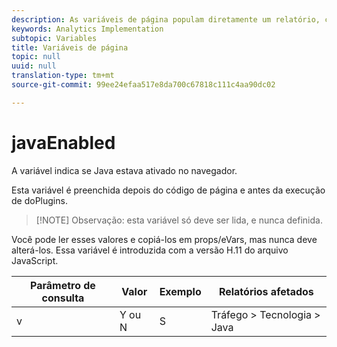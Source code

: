 ```yaml
---
description: As variáveis de página populam diretamente um relatório, como pageName, Propriedades de lista, Variáveis de lista, entre outros.
keywords: Analytics Implementation
subtopic: Variables
title: Variáveis de página
topic: null
uuid: null
translation-type: tm+mt
source-git-commit: 99ee24efaa517e8da700c67818c111c4aa90dc02

---
```




# javaEnabled

A variável indica se Java estava ativado no navegador.


<!-- 

javaEnabled.xml

 -->

Esta variável é preenchida depois do código de página e antes da execução de doPlugins.

> [!NOTE] Observação: esta variável só deve ser lida, e nunca definida.

Você pode ler esses valores e copiá-los em props/eVars, mas nunca deve alterá-los. Essa variável é introduzida com a versão H.11 do arquivo JavaScript.

| Parâmetro de consulta | Valor | Exemplo | Relatórios afetados |
|---|---|---|---|
| v | Y ou N | S | Tráfego &gt; Tecnologia &gt; Java |
